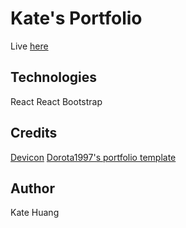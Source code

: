 # Kate's Portfolio
Live [here]()

## Technologies
React
React Bootstrap

## Credits
[Devicon](https://devicon.dev/)
[Dorota1997's portfolio template](https://github.com/Dorota1997/react-frontend-dev-portfolio)

## Author
Kate Huang
